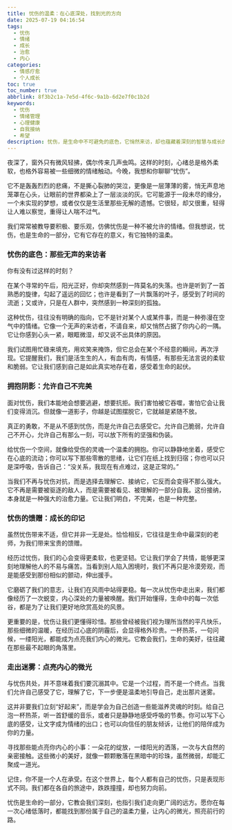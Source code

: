 ```yaml
---
title: 忧伤的温柔：在心底深处，找到光的方向
date: 2025-07-19 04:16:54
tags:
  - 忧伤
  - 情绪
  - 成长
  - 治愈
  - 内心
categories:
  - 情感疗愈
  - 个人成长
toc: true
toc_number: true
abbrlink: 8f3b2c1a-7e5d-4f6c-9a1b-6d2e7f0c1b2d
keywords:
  - 忧伤
  - 情绪管理
  - 心理健康
  - 自我接纳
  - 希望
description: 忧伤，是生命中不可避免的底色，它悄然来访，却也蕴藏着深刻的智慧与成长的力量。这篇文章将带你温柔地触碰内心的忧伤，学会接纳，并在那份沉静中，寻觅到属于自己的微光与希望。
---
```


夜深了，窗外只有微风轻拂，偶尔传来几声虫鸣。这样的时刻，心绪总是格外柔软，也格外容易被一些细微的情绪触动。今晚，我想和你聊聊“忧伤”。

它不是轰轰烈烈的悲痛，不是撕心裂肺的哭泣，更像是一层薄薄的雾，悄无声息地笼罩在心头，让眼前的世界都染上了一层淡淡的灰。它可能源于一段未尽的缘分，一个未实现的梦想，或者仅仅是生活里那些无解的遗憾。它很轻，却又很重，轻得让人难以察觉，重得让人喘不过气。

我们常常被教导要积极、要乐观，仿佛忧伤是一种不被允许的情绪。但我想说，忧伤，也是生命的一部分，它有它存在的意义，有它独特的温柔。

### 忧伤的底色：那些无声的来访者

你有没有过这样的时刻？

在某个寻常的午后，阳光正好，你却突然感到一阵莫名的失落。也许是听到了一首熟悉的旋律，勾起了遥远的回忆；也许是看到了一片飘落的叶子，感受到了时间的流逝；又或许，只是在人群中，突然感到一种深刻的孤独。

这种忧伤，往往没有明确的指向，它不是针对某个人或某件事，而是一种弥漫在空气中的情绪。它像一个无声的来访者，不请自来，却又悄然占据了你内心的一隅。它让你感到心头一紧，眼眶微湿，却又说不出具体的原因。

我们试图用忙碌来填充，用欢笑来掩饰，但它总会在某个不经意的瞬间，再次浮现。它提醒我们，我们是活生生的人，有血有肉，有情感，有那些无法言说的柔软和脆弱。它让我们感到自己是如此真实地存在着，感受着生命的起伏。

### 拥抱阴影：允许自己不完美

面对忧伤，我们本能地会想要逃避，想要抗拒。我们害怕被它吞噬，害怕它会让我们变得消沉。但就像一道影子，你越是试图摆脱它，它就越是紧随不放。

真正的勇敢，不是从不感到忧伤，而是允许自己去感受它。允许自己脆弱，允许自己不开心，允许自己有那么一刻，可以放下所有的坚强和伪装。

给忧伤一个空间，就像给受伤的灵魂一个温柔的拥抱。你可以静静地坐着，感受它在心底的流动；你可以写下那些零散的思绪，让它们在纸上找到归宿；你也可以只是深呼吸，告诉自己：“没关系，我现在有点难过，这是正常的。”

当我们不再与忧伤对抗，而是选择去理解它、接纳它，它反而会变得不那么强大。它不再是需要被驱逐的敌人，而是需要被看见、被理解的一部分自我。这份接纳，本身就是一种强大的治愈力量。它让我们明白，不完美，也是一种完整。

### 忧伤的馈赠：成长的印记

虽然忧伤带来不适，但它并非一无是处。恰恰相反，它往往是生命中最深刻的老师，为我们带来宝贵的馈赠。

经历过忧伤，我们的心会变得更柔软，也更坚韧。它让我们学会了共情，能够更深刻地理解他人的不易与痛苦。当看到别人陷入困境时，我们不再只是冷漠旁观，而是能感受到那份相似的颤动，伸出援手。

它磨砺了我们的意志，让我们在风雨中站得更稳。每一次从忧伤中走出来，我们都像经历了一次蜕变，内心深处的力量被唤醒。我们开始懂得，生命中的每一次低谷，都是为了让我们更好地欣赏高处的风景。

更重要的是，忧伤让我们更懂得珍惜。那些曾经被我们视为理所当然的平凡快乐，那些细微的温暖，在经历过心底的阴霾后，会显得格外珍贵。一杯热茶，一句问候，一缕阳光，都能成为点亮我们内心的微光。它教会我们，生命的美好，往往藏在那些最不起眼的角落里。

### 走出迷雾：点亮内心的微光

与忧伤共处，并不意味着我们要沉溺其中。它是一个过程，而不是一个终点。当我们允许自己感受了它，理解了它，下一步便是温柔地引导自己，走出那片迷雾。

这并非要我们立刻“好起来”，而是学会为自己创造一些能滋养灵魂的时刻。给自己泡一杯热茶，听一首舒缓的音乐，或者只是静静地感受呼吸的节奏。你可以写下心底的感受，让文字成为情绪的出口；也可以向信任的朋友倾诉，让他们的陪伴成为你的力量。

寻找那些能点亮你内心的小事：一朵花的绽放，一缕阳光的洒落，一次与大自然的亲密接触。这些微小的美好，就像一颗颗散落在黑暗中的珍珠，虽然微弱，却能汇聚成一道光。

记住，你不是一个人在承受。在这个世界上，每个人都有自己的忧伤，只是表现形式不同。我们都在各自的旅途中，跌跌撞撞，却也努力向前。

忧伤是生命的一部分，它教会我们深刻，也指引我们走向更广阔的远方。愿你在每一次心绪低落时，都能找到那份属于自己的温柔力量，让内心的微光，照亮前行的路。
